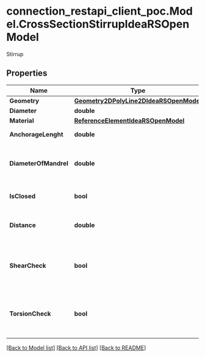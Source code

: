 # connection_restapi_client_poc.Model.CrossSectionStirrupIdeaRSOpenModel
Stirrup

## Properties

Name | Type | Description | Notes
------------ | ------------- | ------------- | -------------
**Geometry** | [**Geometry2DPolyLine2DIdeaRSOpenModel**](Geometry2DPolyLine2DIdeaRSOpenModel.md) |  | [optional] 
**Diameter** | **double** | Diameter | [optional] 
**Material** | [**ReferenceElementIdeaRSOpenModel**](ReferenceElementIdeaRSOpenModel.md) |  | [optional] 
**AnchorageLenght** | **double** | Anchorage Lenght | [optional] 
**DiameterOfMandrel** | **double** | Radius of stirrup mandrel - refering to stirrup axis | [optional] 
**IsClosed** | **bool** | Open / Closed stirrup | [optional] 
**Distance** | **double** | Longitudinal distance between stirrups | [optional] 
**ShearCheck** | **bool** | Status of shear check, not possible for detailing stirrup | [optional] 
**TorsionCheck** | **bool** | Status of torsion check, not possible for detailing stirrup | [optional] 

[[Back to Model list]](../README.md#documentation-for-models) [[Back to API list]](../README.md#documentation-for-api-endpoints) [[Back to README]](../README.md)


